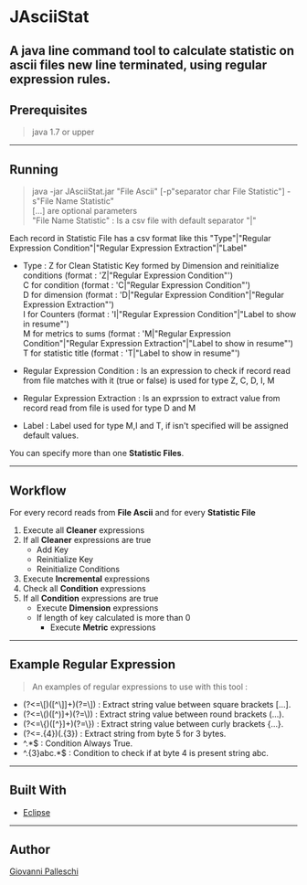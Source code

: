# JAsciiStat
A java line command tool to calculate statistic on ascii files new line terminated, using regular expression rules.
---
## Prerequisites
>   java 1.7 or upper
---
## Running
>   java -jar JAsciiStat.jar "File Ascii" [-p"separator char File Statistic"] -s"File Name Statistic"  
[...] are optional parameters  
"File Name Statistic"       :   Is a csv file with default separator "|"  

Each record in Statistic File has a csv format like this "Type"|"Regular Expression Condition"|"Regular Expression Extraction"|"Label"  
  
- Type                            : Z for Clean Statistic Key formed by Dimension and reinitialize conditions (format : 'Z|"Regular Expression Condition"')  
                                    C for condition (format : 'C|"Regular Expression Condition"')  
                                    D for dimension (format : 'D|"Regular Expression Condition"|"Regular Expression Extraction"')  
                                    I for Counters (format : 'I|"Regular Expression Condition"|"Label to show in resume"')  
                                    M for metrics to sums (format : 'M|"Regular Expression Condition"|"Regular Expression Extraction"|"Label to show in resume"')  
                                    T for statistic title (format : 'T|"Label to show in resume"')  
  
- Regular Expression Condition  : Is an expression to check if record read from file matches with it (true or false) is used for type Z, C, D, I, M  
- Regular Expression Extraction : Is an exprssion to extract value from record read from file is used for type D and M  
- Label                         : Label used for type M,I and T, if isn't specified will be assigned default values.  
  
You can specify more than one **Statistic Files**.  
  
---
## Workflow
For every record reads from **File Ascii** and for every **Statistic File**  
  
1. Execute all **Cleaner** expressions  
2. If all **Cleaner** expressions are true  
    - Add Key  
    - Reinitialize Key  
    - Reinitialize Conditions  
3. Execute **Incremental** expressions  
4. Check all **Condition** expressions  
5. If all **Condition** expressions are true  
    - Execute **Dimension** expressions  
    - If length of key calculated is more than 0  
        * Execute **Metric** expressions  
---
## Example Regular Expression
>   An examples of regular expressions to use with this tool :

- (?<=\\[)([^\\]]+)(?=\\])    : Extract string value between square brackets [...].
- (?<=\\()([^)]+)(?=\\))      : Extract string value between round brackets (...).
- (?<=\\{)([^}]+)(?=\\})      : Extract string value between curly brackets {...}.
- (?<=.{4})(.{3})             : Extract string from byte 5 for 3 bytes.
- ^.*$                        : Condition Always True.
- ^.{3}abc.*$              : Condition to check if at byte 4 is present string abc.
---
## Built With

* [Eclipse](https://www.eclipse.org/)

---
## Author
[Giovanni Palleschi](https://github.com/gpalleschi "GitHub")